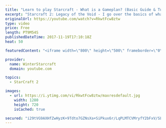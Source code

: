 ```yaml
---
title: "Learn to play Starcraft - What is a Gameplan? (Basic Guide & Tutorial)"
excerpt: "Starcraft 2: Legacy of the Void - I go over the basics of what a gameplan in starcraft 2 is and how to put one together.  Note this is not a guide on WHAT gameplan you should be using as each race!"
originalUrl: https://youtube.com/watch?v=RkwtFcw8ztw
type: video
price: Free
length: PT9M54S
publishedDateTime: 2017-11-19T17:10:18Z
heat: 50

featuredContent: "<iframe width=\"800\" height=\"500\" frameborder=\"0\" src=\"https://www.youtube.com/embed/RkwtFcw8ztw\" allow=\"accelerometer; autoplay; encrypted-media; gyroscope; picture-in-picture\" allowfullscreen></iframe>"

provider:
  name: WinterStarcraft
  domain: youtube.com

topics:
  - StarCraft 2

images:
  - url: https://i.ytimg.com/vi/RkwtFcw8ztw/maxresdefault.jpg
    width: 1280
    height: 720
    isCached: true

secured: "i29tVG9AXHfZwHyzK+9Tdto7GZNsXa+SiPkux6r/LqPLMTCVMryfY2bFxV/SLhaihaWjwnVSxL+16lYe6/I/dvQ1Afp8YqSCDoOsQF2Z5MCH+rnpO7QlUFbjKeTKvMnTmC9Xvn2NHNGCQsMgCuVn5biFGNKeApZ00ZzUxNq7lmQWO0XPi/nNUg9YQn+q1qAB8PYE249IvjjFJpkkSnuvt3xTprPVljbMhAcHXyUoQIpUH72DagQfzznqjG7/xmbKhsHSB0kZpN/R2PPTQX9+nKb4+XAljstss5CCizSQHeeOiIO6NoteRwwd8FS8ef3PsvVXK8ao6XoSxhnlWsY001LHGwfg7tmllgNpA3g29TPZXFMcmTshKY4bVsLH6rP1g9Kq4IWFHBhb/HH9efmsc1E7IWJhB+OVrTM2d82J3ns=;LCluyL/CM+axxsq47DNnkg=="
---
```


